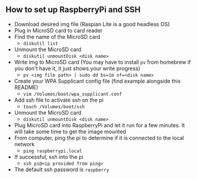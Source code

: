 ## How to set up RaspberryPi and SSH
- Download desired img file (Raspian Lite is a good headless OS)
- Plug in MicroSD card to card reader
- Find the name of the MicroSD card
  - `diskutil list`
- Unmount the MicroSD card
  - `diskutil unmountDisk <disk name>`
- Write img to MicroSD card (You may have to install `pv` from homebrew if you don't have it, it just shows your write progress)
  - `pv <img file path> | sudo dd bs=1m of=<disk name>`
- Create your WPA Supplicant config file (find example alongside this README)
  - `vim /Volumes/boot/wpa_supplicant.conf`
- Add ssh file to activate ssh on the pi
  - `touch /Volumes/boot/ssh`
- Unmount the MicroSD card
  - `diskutil unmountDisk <disk name>`
- Plug MicroSD card into RaspberryPi and let it run for a few minutes. It will take some time to get the image mounted
- From computer, ping the pi to determine if it is connected to the local network
  - `ping raspberrypi.local`
- If successful, ssh into the pi
  - `ssh pi@<ip provided from ping>`
- The default ssh password is `raspberry`